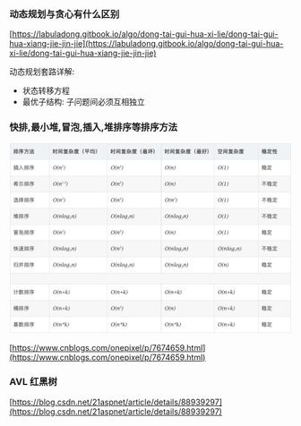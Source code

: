 ### 动态规划与贪心有什么区别

[https://labuladong.gitbook.io/algo/dong-tai-gui-hua-xi-lie/dong-tai-gui-hua-xiang-jie-jin-jie](https://labuladong.gitbook.io/algo/dong-tai-gui-hua-xi-lie/dong-tai-gui-hua-xiang-jie-jin-jie)

动态规划套路详解:
- 状态转移方程
- 最优子结构: 子问题间必须互相独立


### 快排,最小堆,冒泡,插入,堆排序等排序方法

![sort](sort.png)

[https://www.cnblogs.com/onepixel/p/7674659.html](https://www.cnblogs.com/onepixel/p/7674659.html)

### AVL 红黑树

[https://blog.csdn.net/21aspnet/article/details/88939297](https://blog.csdn.net/21aspnet/article/details/88939297)